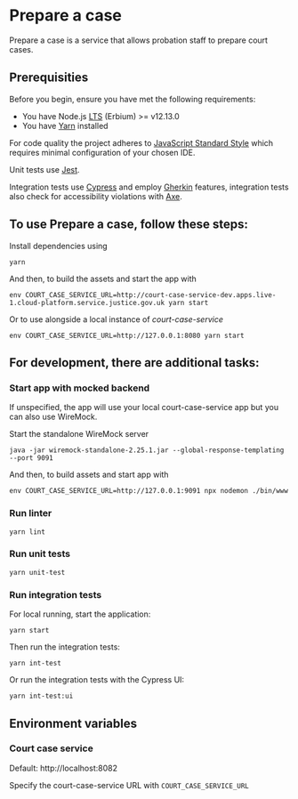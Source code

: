 # Prepare a case

Prepare a case is a service that allows probation staff to prepare court cases. 

## Prerequisities
Before you begin, ensure you have met the following requirements:
* You have Node.js [LTS](https://nodejs.org/en/about/releases/) (Erbium) >= v12.13.0
* You have [Yarn](http://yarnpkg.com) installed

For code quality the project adheres to [JavaScript Standard Style](https://standardjs.com/) which requires minimal configuration of your chosen IDE.

Unit tests use [Jest](https://jestjs.io).

Integration tests use [Cypress](https://www.cypress.io) and employ [Gherkin](https://cucumber.io/docs/gherkin/reference/) features, integration tests also check for accessibility violations with [Axe](https://www.deque.com/axe/axe-for-web/documentation/api-documentation).

## To use Prepare a case, follow these steps:

Install dependencies using 

```
yarn
```

And then, to build the assets and start the app with
```
env COURT_CASE_SERVICE_URL=http://court-case-service-dev.apps.live-1.cloud-platform.service.justice.gov.uk yarn start
```

Or to use alongside a local instance of *court-case-service* 

```
env COURT_CASE_SERVICE_URL=http://127.0.0.1:8080 yarn start
```

## For development, there are additional tasks:

### Start app with mocked backend

If unspecified, the app will use your local court-case-service app but you can also use WireMock.
 
Start the standalone WireMock server
```
java -jar wiremock-standalone-2.25.1.jar --global-response-templating --port 9091
```

And then, to build assets and start app with
```
env COURT_CASE_SERVICE_URL=http://127.0.0.1:9091 npx nodemon ./bin/www
```

### Run linter
```
yarn lint
```

### Run unit tests
```
yarn unit-test
```

### Run integration tests
For local running, start the application:

```
yarn start
```

Then run the integration tests:

```
yarn int-test
```

Or run the integration tests with the Cypress UI:

```
yarn int-test:ui
```

## Environment variables

### Court case service
Default: http://localhost:8082

Specify the court-case-service URL with ```COURT_CASE_SERVICE_URL```
